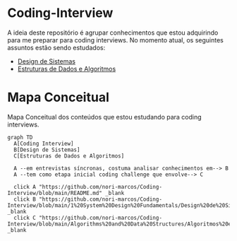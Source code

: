 # Coding-Interview

A ideia deste repositório é agrupar conhecimentos que estou adquirindo para me preparar para coding interviews. No momento atual, os seguintes assuntos estão sendo estudados:

- [Design de Sistemas](1%20System%20Design%20Fundamentals/Design%20de%20Sistemas.md)
- [Estruturas de Dados e Algoritmos](2%20Algorithms%20and%20Data%20Structures/Algoritmos%20e%20Estruturas%20de%20Dados.md)

# Mapa Conceitual

Mapa Conceitual dos conteúdos que estou estudando para coding interviews.

```mermaid
graph TD
  A[Coding Interview]
  B[Design de Sistemas]
  C[Estruturas de Dados e Algoritmos]

  A --em entrevistas síncronas, costuma analisar conhecimentos em--> B
  A --tem como etapa inicial coding challenge que envolve--> C

  click A "https://github.com/nori-marcos/Coding-Interview/blob/main/README.md" _blank
  click B "https://github.com/nori-marcos/Coding-Interview/blob/main/1%20System%20Design%20Fundamentals/Design%20de%20Sistemas.md" _blank
  click C "https://github.com/nori-marcos/Coding-Interview/blob/main/Algorithms%20and%20Data%20Structures/Algoritmos%20e%20Estruturas%20de%20Dados.md" _blank
```
